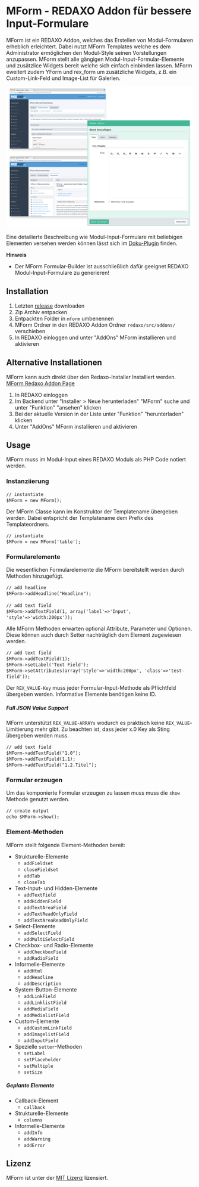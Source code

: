 # MForm - REDAXO Addon für bessere Input-Formulare

MForm ist ein REDAXO Addon, welches das Erstellen von Modul-Formularen erheblich erleichtert. Dabei nutzt MForm Templates welche es dem Administrator ermöglichen den Modul-Style seinen Vorstellungen anzupassen. MForm stellt alle gängigen Modul-Input-Formular-Elemente und zusätzlice Widgets bereit welche sich einfach einbinden lassen. MForm eweitert zudem YForm und rex_form um zusätzliche Widgets, z.B. ein Custom-Link-Feld und Image-List für Galerien. 

![Screenshot](https://raw.githubusercontent.com/FriendsOfREDAXO/mform/assets/mform.png)

Eine detailierte Beschreibung wie Modul-Input-Formulare mit beliebigen Elementen versehen werden können lässt sich im [Doku-Plugin](https://github.com/FriendsOfREDAXO/mform/blob/master/plugins/docs/docs/de_de/main_navi.md) finden.


**Hinweis**

* Der MForm Formular-Builder ist ausschließlich dafür geeignet REDAXO Modul-Input-Formulare zu generieren!


## Installation

1. Letzten [release](https://github.com/FriendsOfREDAXO/mform/releases/latest) downloaden
2. Zip Archiv entpacken
3. Entpackten Folder in `mform` umbenennen
4. MForm Ordner in den REDAXO Addon Ordner `redaxo/src/addons/` verschieben
5. In REDAXO einloggen und unter "AddOns" MForm installieren und aktivieren

## Alternative Installationen

MForm kann auch direkt über den Redaxo-Installer Installiert werden. [MForm Redaxo Addon Page](http://www.redaxo.org/de/download/addons/?addon_id=967&searchtxt=mform&cat_id=-1)

1. In REDAXO einloggen
2. Im Backend unter "Installer > Neue herunterladen" "MForm" suche und unter "Funktion" "ansehen" klicken
3. Bei der aktuelle Version in der Liste unter "Funktion" "herunterladen" klicken
4. Unter "AddOns" MForm installieren und aktivieren

## Usage

MForm muss im Modul-Input eines REDAXO Moduls als PHP Code notiert werden.


### Instanziierung  

    // instantiate
    $MForm = new MForm();

Der MForm Classe kann im Konstruktor der Templatename übergeben werden. Dabei entspricht der Templatename dem Prefix des Templateordners.

    // instantiate
    $MForm = new MForm('table');


### Formularelemente

Die wesentlichen Formularelemente die MForm bereitstellt werden durch Methoden hinzugefügt.

    // add headline
    $MForm->addHeadline("Headline");
    
    // add text field
    $MForm->addTextField(1, array('label'=>'Input', 'style'=>'width:200px'));

Alle MForm Methoden erwarten optional Attribute, Parameter und Optionen. Diese können auch durch Setter nachträglich dem Element zugewiesen werden.

    // add text field
    $MForm->addTextField(1);
    $MForm->setLabel('Text Field');
    $MForm->setAttributes(array('style'=>'width:200px', 'class'=>'test-field'));

Der `REX_VALUE-Key` muss jeder Formular-Input-Methode als Pflichtfeld übergeben werden. Informative Elemente benötigen keine ID.


##### Full JSON Value Support

MForm unterstützt `REX_VALUE-ARRAYs` wodurch es praktisch keine `REX_VALUE`-Limitierung mehr gibt. Zu beachten ist, dass jeder x.0 Key als Sting übergeben werden muss.

    // add text field
    $MForm->addTextField("1.0");
    $MForm->addTextField(1.1);
    $MForm->addTextField("1.2.Titel");


### Formular erzeugen

Um das komponierte Formular erzeugen zu lassen muss muss die `show` Methode genutzt werden.

    // create output
    echo $MForm->show();


### Element-Methoden

MForm stellt folgende Element-Methoden bereit: 

* Strukturelle-Elemente
  * `addFieldset`
  * `closeFieldset`
  * `addTab`
  * `closeTab`
* Text-Input- und Hidden-Elemente
  * `addTextField`
  * `addHiddenField`
  * `addTextAreaField`
  * `addTextReadOnlyField`
  * `addTextAreaReadOnlyField`
* Select-Elemente
  * `addSelectField`
  * `addMultiSelectField`
* Checkbox- und Radio-Elemente
  * `addCheckboxField`
  * `addRadioField`
* Informelle-Elemente
  * `addHtml`
  * `addHeadline`
  * `addDescription`
* System-Button-Elemente
  * `addLinkField`
  * `addLinklistField`
  * `addMediaField`
  * `addMedialistField`
* Custom-Elemente 
  * `addCustomLinkField`
  * `addImagelistField`
  * `addInputField`
* Spezielle `setter`-Methoden
  * `setLabel`
  * `setPlaceholder`
  * `setMultiple`
  * `setSize`


##### Geplante Elemente

* Callback-Element
  * `callback`
* Strukturelle-Elemente
  * `columns`
* Informelle-Elemente
  * `addInfo`
  * `addWarning`
  * `addError`

## Lizenz

MForm ist unter der [MIT Lizenz](LICENSE.md) lizensiert.
